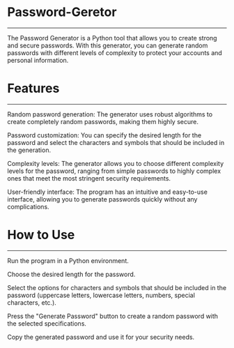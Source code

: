# Password-Geretor
___________________________________________________________________________________________________________________________________________
The Password Generator is a Python tool that allows you to create strong and secure passwords. With this generator, you can generate random passwords with different levels of complexity to protect your accounts and personal information.

# Features
___________________________________________________________________________________________________________________________________________
Random password generation: The generator uses robust algorithms to create completely random passwords, making them highly secure.

Password customization: You can specify the desired length for the password and select the characters and symbols that should be included in the generation.

Complexity levels: The generator allows you to choose different complexity levels for the password, ranging from simple passwords to highly complex ones that meet the most stringent security requirements.

User-friendly interface: The program has an intuitive and easy-to-use interface, allowing you to generate passwords quickly without any complications.

# How to Use
_________________________________________________________________________________________________________________________________________
Run the program in a Python environment.

Choose the desired length for the password.

Select the options for characters and symbols that should be included in the password (uppercase letters, lowercase letters, numbers, special characters, etc.).

Press the "Generate Password" button to create a random password with the selected specifications.

Copy the generated password and use it for your security needs.
